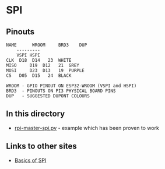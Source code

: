 # SPI

## Pinouts

```
NAME	  WROOM		BRD3	DUP
	---------
	VSPI HSPI
CLK	 D18  D14	23	WHITE
MISO	 D19  D12	21	GREY
MOSI	 D23  D13	19	PURPLE
CS	 D05  D15	24	BLACK

WROOM - GPIO PINOUT ON ESP32-WROOM (VSPI and HSPI)
BRD3  - PINOUTS ON PI3 PHYSICAL BOARD PINS
DUP   - SUGGESTED DUPONT COLOURS
```

## In this directory

* [rpi-master-spi.py](rpi-master-spi.py) - example which has been proven to work

## Links to other sites

* [Basics of SPI](https://www.electronicshub.org/basics-serial-peripheral-interface-spi/)
